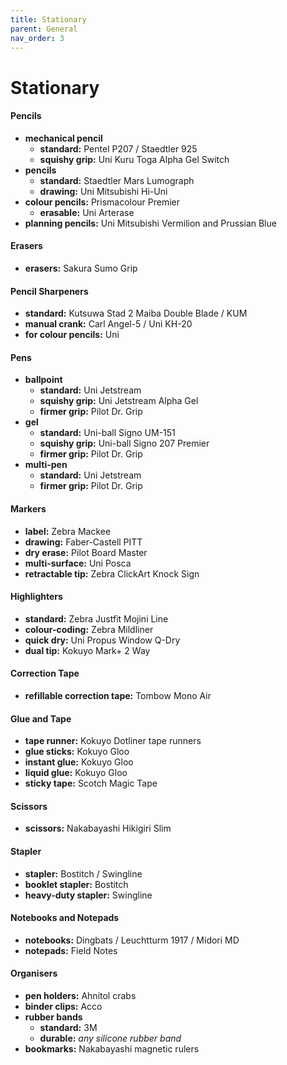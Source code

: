 ```yaml
---
title: Stationary
parent: General
nav_order: 3
---
```

# Stationary

#### Pencils

- **mechanical pencil** 
	- **standard:** Pentel P207 / Staedtler 925
	- **squishy grip:** Uni Kuru Toga Alpha Gel Switch
- **pencils** 
	- **standard:** Staedtler Mars Lumograph
	- **drawing:** Uni Mitsubishi Hi-Uni
- **colour pencils:** Prismacolour Premier
	- **erasable:** Uni Arterase
- **planning pencils:** Uni Mitsubishi Vermilion and Prussian Blue   

#### Erasers

- **erasers:** Sakura Sumo Grip    

#### Pencil Sharpeners

- **standard:** Kutsuwa Stad 2 Maiba Double Blade / KUM
- **manual crank:** Carl Angel-5 / Uni KH-20
- **for colour pencils:** Uni

#### Pens

- **ballpoint** 
	- **standard:** Uni Jetstream
	- **squishy grip:** Uni Jetstream Alpha Gel
	- **firmer grip:** Pilot Dr. Grip
- **gel** 
	- **standard:** Uni-ball Signo UM-151
	- **squishy grip:** Uni-ball Signo 207 Premier
	- **firmer grip:** Pilot Dr. Grip
- **multi-pen** 
	- **standard:** Uni Jetstream
	- **firmer grip:** Pilot Dr. Grip

#### Markers

- **label:** Zebra Mackee
- **drawing:** Faber-Castell PITT
- **dry erase:** Pilot Board Master
- **multi-surface:** Uni Posca
- **retractable tip:** Zebra ClickArt Knock Sign

#### Highlighters

- **standard:** Zebra Justfit Mojini Line
- **colour-coding:** Zebra Mildliner
- **quick dry:** Uni Propus Window Q-Dry
- **dual tip:** Kokuyo Mark+ 2 Way

#### Correction Tape

- **refillable correction tape:** Tombow Mono Air

#### Glue and Tape

- **tape runner:** Kokuyo Dotliner tape runners
- **glue sticks:** Kokuyo Gloo
- **instant glue:** Kokuyo Gloo
- **liquid glue:** Kokuyo Gloo
- **sticky tape:** Scotch Magic Tape

#### Scissors

- **scissors:** Nakabayashi Hikigiri Slim

#### Stapler

- **stapler:** Bostitch / Swingline    
- **booklet stapler:** Bostitch
- **heavy-duty stapler:** Swingline

#### Notebooks and Notepads

- **notebooks:** Dingbats / Leuchtturm 1917 / Midori MD
- **notepads:** Field Notes

#### Organisers

- **pen holders:** Ahnitol crabs
- **binder clips:** Acco
- **rubber bands**
	- **standard:** 3M
	- **durable:** *any silicone rubber band*
- **bookmarks:** Nakabayashi magnetic rulers
